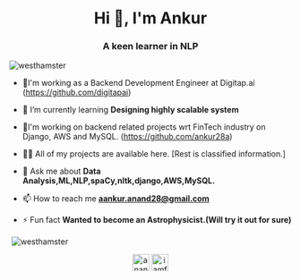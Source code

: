<h1 align="center">Hi 👋, I'm Ankur</h1>
<h3 align="center">A keen learner in NLP</h3>

<p align="left"> <img src="https://komarev.com/ghpvc/?username=westhamster" alt="westhamster" /> </p>

- 🔭I'm working as a Backend Development Engineer at Digitap.ai (https://github.com/digitapai)

- 🌱 I’m currently learning **Designing highly scalable system**

- 🔭I'm working on backend related projects wrt FinTech industry on Django, AWS and MySQL. (https://github.com/ankur28a)

- 👨‍💻 All of my projects are available here. [Rest is classified information.]

- 💬 Ask me about **Data Analysis,ML,NLP,spaCy,nltk,django,AWS,MySQL.**

- 📫 How to reach me **aankur.anand28@gmail.com**

- ⚡ Fun fact **Wanted to become an Astrophysicist.(Will try it out for sure)**


<p>&nbsp;<img align="center" src="https://github-readme-stats.vercel.app/api?username=westhamster&show_icons=true" alt="westhamster" /></p>

<p align="center">
<a href="https://linkedin.com/in/anand-ankur" target="blank"><img align="center" src="https://cdn.jsdelivr.net/npm/simple-icons@3.0.1/icons/linkedin.svg" alt="anand-ankur" height="30" width="30" /></a>
<a href="https://kaggle.com/iamfuture" target="blank"><img align="center" src="https://cdn.jsdelivr.net/npm/simple-icons@3.0.1/icons/kaggle.svg" alt="iamfuture" height="30" width="30" /></a>
</p>
